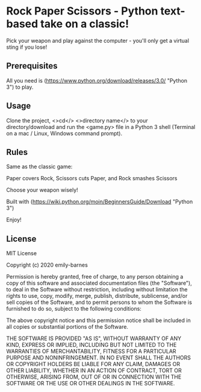 # Rock Paper Scissors - Python text-based take on a classic!

Pick your weapon and play against the computer - you'll only get a virtual sting if you lose!

## Prerequisites

All you need is (https://www.python.org/download/releases/3.0/ "Python 3") to play.

## Usage
Clone the project, <>cd</> <>directory name</> to your directory/download and run the <game.py> file in a Python 3 shell (Terminal on a mac / Linux, Windows command prompt).

## Rules
Same as the classic game:

Paper covers Rock, Scissors cuts Paper, and Rock smashes Scissors

Choose your weapon wisely!

Built with (https://wiki.python.org/moin/BeginnersGuide/Download "Python 3")

Enjoy!

## License

MIT License

Copyright (c) 2020 emily-barnes

Permission is hereby granted, free of charge, to any person obtaining a copy
of this software and associated documentation files (the "Software"), to deal
in the Software without restriction, including without limitation the rights
to use, copy, modify, merge, publish, distribute, sublicense, and/or sell
copies of the Software, and to permit persons to whom the Software is
furnished to do so, subject to the following conditions:

The above copyright notice and this permission notice shall be included in all
copies or substantial portions of the Software.

THE SOFTWARE IS PROVIDED "AS IS", WITHOUT WARRANTY OF ANY KIND, EXPRESS OR
IMPLIED, INCLUDING BUT NOT LIMITED TO THE WARRANTIES OF MERCHANTABILITY,
FITNESS FOR A PARTICULAR PURPOSE AND NONINFRINGEMENT. IN NO EVENT SHALL THE
AUTHORS OR COPYRIGHT HOLDERS BE LIABLE FOR ANY CLAIM, DAMAGES OR OTHER
LIABILITY, WHETHER IN AN ACTION OF CONTRACT, TORT OR OTHERWISE, ARISING FROM,
OUT OF OR IN CONNECTION WITH THE SOFTWARE OR THE USE OR OTHER DEALINGS IN THE
SOFTWARE.
